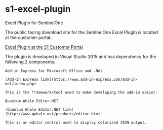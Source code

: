 # s1-excel-plugin
Excel PlugIn for SentinelOne 

The public facing download site for the SentinelOne Excel PlugIn is located at the customer portal:

[Excel PlugIn at the S1 Customer Portal](https://support.sentinelone.com/hc/en-us/articles/115004215085-SentinelOne-Excel-PlugIn)

The plugin is developed in Visual Studio 2015 and has dependency for the following 2 components.

```
Add-in Express for Microsoft Office and .Net

[Add-in Express link](https://www.add-in-express.com/add-in-net/index.php)

This is the framework/tool used to make developing the add-in easier.
```

```
Quantum Whale Editor.NET

[Quantum Whale Editor.NET link](http://www.qwhale.net/products/editor.htm)

This is an editor control used to display colorized JSON output.
```

